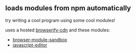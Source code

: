 ## loads modules from npm automatically

try writing a cool program using some cool modules!

uses a hosted [browserify-cdn](https://github.com/jesusabdullah/browserify-cdn) and these modules:

- [browser-module-sandbox](https://github.com/maxogden/browser-module-sandbox)
- [javascript-editor](https://github.com/maxogden/javascript-editor)
